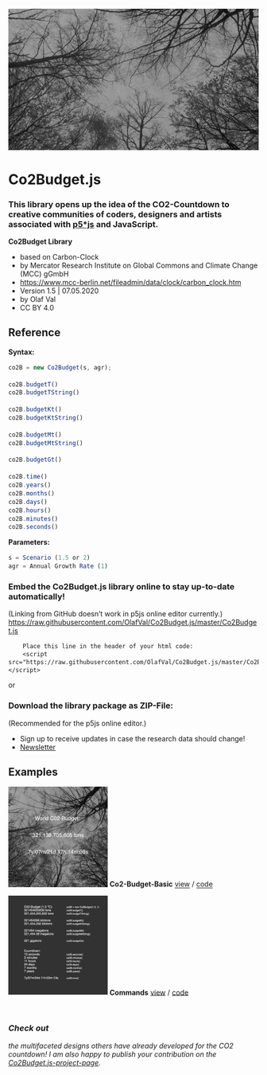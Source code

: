![co2-countdown](trees-720.jpg)

# Co2Budget.js
### This library opens up the idea of the CO2-Countdown to creative communities of coders, designers and artists associated with [p5*js](https://p5js.org) and JavaScript.

**Co2Budget Library**
- based on Carbon-Clock
- by Mercator Research Institute on Global Commons and Climate Change (MCC) gGmbH
- https://www.mcc-berlin.net/fileadmin/data/clock/carbon_clock.htm
- Version 1.5 | 07.05.2020
- by Olaf Val
- CC BY 4.0 


## Reference

**Syntax:**
```javascript
co2B = new Co2Budget(s, agr);

co2B.budgetT()
co2B.budgetTString()

co2B.budgetKt()
co2B.budgetKtString()

co2B.budgetMt()
co2B.budgetMtString()

co2B.budgetGt()

co2B.time()
co2B.years()
co2B.months()
co2B.days()
co2B.hours()
co2B.minutes()
co2B.seconds()
```
**Parameters:**
```javascript
s = Scenario (1.5 or 2)
agr = Annual Growth Rate (1)
```


### Embed the Co2Budget.js library online to stay up-to-date automatically!
(Linking from GitHub doesn’t work in p5js online editor currently.)
https://raw.githubusercontent.com/OlafVal/Co2Budget.js/master/Co2Budget.js

		Place this line in the header of your html code:
		<script src="https://raw.githubusercontent.com/OlafVal/Co2Budget.js/master/Co2Budget.js"></script>

or

### Download the library package as ZIP-File:
(Recommended for the p5js online editor.)
- Sign up to receive updates in case the research data should change!
- [Newsletter](https://mailchi.mp/466342f40b18/p5co2budgetjs)



## Examples


<img src="Examples/co2-budget-basic.jpg" width=200> **Co2-Budget-Basic** [view](http://projects.olafval.de/co2-budget/co2-budget-basic.html) / [code](/Examples/co2-budget-basic.js)

<img src="Examples/commands.jpg" width=200> **Commands** [view](http://projects.olafval.de/co2-budget/commands.html) / [code](/Examples/commands.js)

<br>

### *Check out* 
*the multifaceted designs others have already developed for the CO2 countdown! I am also happy to publish your contribution on the [Co2Budget.js-project-page](http://projects.olafval.de/p5-co2budget-js/).*

